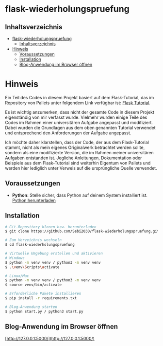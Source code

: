 # flask-wiederholungspruefung

## Inhaltsverzeichnis
- [flask-wiederholungspruefung](#flask-wiederholungspruefung)
  - [Inhaltsverzeichnis](#inhaltsverzeichnis)
- [Hinweis](#hinweis)
  - [Voraussetzungen](#voraussetzungen)
  - [Installation](#installation)
  - [Blog-Anwendung im Browser öffnen](#blog-anwendung-im-browser-öffnen)

# Hinweis
Ein Teil des Codes in diesem Projekt basiert auf dem Flask-Tutorial, das im Repository von Pallets unter folgendem Link verfügbar ist: [Flask Tutorial](https://github.com/pallets/flask/tree/main/examples/tutorial).

Es ist wichtig anzumerken, dass nicht der gesamte Code in diesem Projekt eigenständig von mir verfasst wurde. Vielmehr wurden einige Teile des Codes im Rahmen einer universitären Aufgabe angepasst und modifiziert. Dabei wurden die Grundlagen aus dem oben genannten Tutorial verwendet und entsprechend den Anforderungen der Aufgabe angepasst.

Ich möchte daher klarstellen, dass der Code, der aus dem Flask-Tutorial stammt, nicht als mein eigenes Originalwerk betrachtet werden sollte, sondern als eine modifizierte Version, die im Rahmen meiner universitären Aufgaben entstanden ist. Jegliche Anleitungen, Dokumentation oder Beispiele aus dem Flask-Tutorial sind weiterhin Eigentum von Pallets und werden hier lediglich unter Verweis auf die ursprüngliche Quelle verwendet.

## Voraussetzungen

- **Python:** Stelle sicher, dass Python auf deinem System installiert ist. [Python herunterladen](https://www.python.org/downloads/)

## Installation

```bash
# Git-Repository klonen bzw. herunterladen
$ git clone https://github.com/Sebi2030/flask-wiederholungspruefung.git

# Zum Verzeichnis wechseln
$ cd flask-wiederholungspruefung

# Virtuelle Umgebung erstellen und aktivieren
# Windows
$ python -m venv venv / python3 -m venv venv
$ .\venv\Scripts\activate

# Linux/Mac
$ python -m venv venv / python3 -m venv venv
$ source venv/bin/activate

# Erforderliche Pakete installieren
$ pip install -r requirements.txt

# Blog-Anwendung starten 
$ python start.py / python3 start.py

```

## Blog-Anwendung im Browser öffnen
[http://127.0.0.1:5000/](http://127.0.0.1:5000/)
